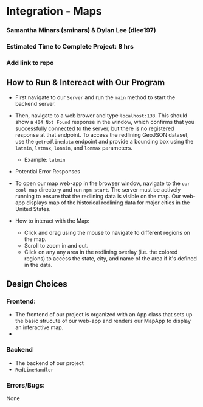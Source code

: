 # Integration - Maps

### Samantha Minars (sminars) & Dylan Lee (dlee197)

### Estimated Time to Complete Project: 8 hrs

### Add link to repo

## How to Run & Intereact with Our Program
 - First navigate to our ```Server``` and run the ```main``` method to start the backend server. 
 - Then, navigate to a web brower and type ```localhost:133```. This should show a ```404 Not Found``` response in the window, which confirms that you successfully connected to the server, but there is no registered response at that endpoint. To access the redlining GeoJSON dataset, use the ```getredlinedata``` endpoint and provide a bounding box using the ```latmin```, ```latmax```, ```lonmin```, and ```lonmax``` parameters. 
    - Example: ```latmin```
- Potential Error Responses 

 - To open our map web-app in the browser window, navigate to the ```our cool map``` directory and run ```npm start```. The server must be actively running to ensure that the redlining data is visible on the map. Our web-app displays map of the historical redlining data for major cities in the United States.
 -  How to interact with the Map:
    - Click and drag using the mouse to navigate to different regions on the map.
    - Scroll to zoom in and out. 
    - Click on any any area in the redlining overlay (i.e. the colored regions) to access the state, city, and name of the area if it's defined in the data. 
  
## **Design Choices**
### Frontend:
  - The frontend of our project is organized with an App class that sets up the basic strucute of our web-app and renders our MapApp to display an interactive map. 
  - 

### Backend
  - The backend of our project
  - ```RedLineHandler``` 


### Errors/Bugs: 
None
